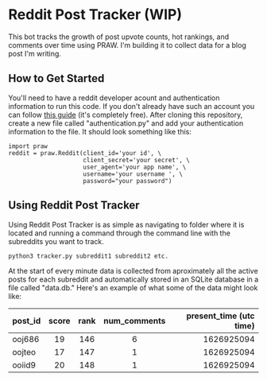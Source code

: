 # Reddit Post Tracker (WIP)
This bot tracks the growth of post upvote counts, hot rankings, and comments over time using PRAW. I'm building it to collect data for a blog post I'm writing.

## How to Get Started

You'll need to have a reddit developer acount and authentication information to run this code. If you don't already have such an account you can follow [this guide](https://towardsdatascience.com/how-to-use-the-reddit-api-in-python-5e05ddfd1e5c)  (it's completely free). After cloning this repository, create a new file called "authentication.py" and add your authentication information to the file. It should look something like this:

```
import praw
reddit = praw.Reddit(client_id='your id', \
                     client_secret='your secret', \
                     user_agent='your app name', \
                     username='your username ', \
                     password="your password")
```

## Using Reddit Post Tracker

Using Reddit Post Tracker is as simple as navigating to folder where it is located and running a command through the command line with the subreddits you want to track.
    
    python3 tracker.py subreddit1 subreddit2 etc.
    
At the start of every minute data is collected from aproximately all the active posts for each subreddit and automatically stored in an SQLite database in a file called "data.db." Here's an example of what some of the data might look like:

| post_id        | score           | rank  | num_comments  | present_time (utc time) |
| ------------- |:-------------:|:-------------:|:-------------:| -----:| 
| ooj686         | 19              | 146 |6       | 1626925094
| oojteo         | 17              |   147 |1     | 1626925094
| ooiid9         | 20              |    148 |1    | 1626925094

